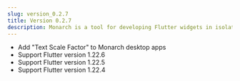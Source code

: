 ```yaml
---
slug: version_0.2.7
title: Version 0.2.7
description: Monarch is a tool for developing Flutter widgets in isolation. It makes it super easy to build widgets for complex UIs.
---
```


- Add "Text Scale Factor" to Monarch desktop apps
- Support Flutter version 1.22.6
- Support Flutter version 1.22.5
- Support Flutter version 1.22.4
